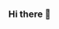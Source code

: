 ### Hi there 👋



<!-- <p><img align="left" src="https://github-readme-stats.vercel.app/api/top-langs?username=resdenia&show_icons=true&locale=en&layout=compact" alt="resdenia" /></p>

<p>&nbsp;<img align="center" src="https://github-readme-stats.vercel.app/api?username=resdenia&show_icons=true&locale=en" alt="resdenia" /></p>

<p><img align="center" src="https://github-readme-streak-stats.herokuapp.com/?user=resdenia&" alt="resdenia" /></p>
 -->
<!--
**resdenia/resdenia** is a ✨ _special_ ✨ repository because its `README.md` (this file) appears on your GitHub profile.

Here are some ideas to get you started:

- 🔭 I’m currently working on ...
- 🌱 I’m currently learning ...
- 👯 I’m looking to collaborate on ...
- 🤔 I’m looking for help with ...
- 💬 Ask me about ...
- 📫 How to reach me: ...
- 😄 Pronouns: ...
- ⚡ Fun fact: ...
-->
